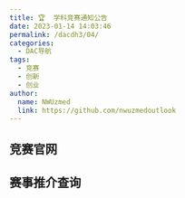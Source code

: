 ```yaml
---
title: 🏆  学科竞赛通知公告
date: 2023-01-14 14:03:46
permalink: /dacdh3/04/
categories: 
  - DAC导航
tags: 
  - 竞赛
  - 创新
  - 创业
author: 
  name: NWUzmed
  link: https://github.com/nwuzmedoutlook
---
```


## 竞赛官网

<ClientOnly>
  <Card :cardData="cardData0" :cardListSize=4 carTitlColor="#000" carHoverColor="#000" />
</ClientOnly>

## 赛事推介查询

<ClientOnly>
  <Card :cardData="cardData1" :cardListSize=4 carTitlColor="#000" carHoverColor="#000" />
</ClientOnly>

<script>
export default {
  data() {
    return {
      cardData0: [
{id: "0", cardSrc: "http://www.chemecar.cn/", cardImgSrc: "https://api.xinac.net/icon/?url=http://www.chemecar.cn/", cardName: "中国大学生Chem-E-Car竞赛", cardContent: "中国化工学会、教育部化工类专业指导委员会",},
{cardSrc: "https://www.aiche.org/students/chem-e-car-competitionr", cardImgSrc: "https://api.xinac.net/icon/?url=https://www.aiche.org/students/chem-e-car-competitionr", cardName: "Chem-E-Car Competition | AIChE", cardContent: "美国化学工程师学会(American Institute of Chemical Engineers,AIChE)",},
{cardSrc: "http://iche.zju.edu.cn/", cardImgSrc: "https://api.xinac.net/icon/?url=http://iche.zju.edu.cn/", cardName: "全国大学生化工设计竞赛", cardContent: "中国化工学会、中国化工教育协会",},
{cardSrc: "http://umic.ckcest.cn/", cardImgSrc: "https://api.xinac.net/icon/?url=http://umic.ckcest.cn/", cardName: "全国大学生机械创新设计大赛", cardContent: "教育部高等学校机械基础课程教学指导分委员会",},
{cardSrc: "https://cy.ncss.cn/", cardImgSrc: "https://api.xinac.net/icon/?url=https://cy.ncss.cn/", cardName: "中国国际“互联网+”大学生创新创业大赛", cardContent: "教育部",},
{cardSrc: "https://i-chemreaeng.scu.edu.cn/index.htm", cardImgSrc: "https://api.xinac.net/icon/?url=https://i-chemreaeng.scu.edu.cn/index.htm", cardName: "互联网+反应工程课模设计大赛", cardContent: "四川大学、中国化工学会",},
{cardSrc: "http://www2.scut.edu.cn/ce119/hgaqsjds/list.htm", cardImgSrc: "https://api.xinac.net/icon/?url=http://www2.scut.edu.cn/ce119/hgaqsjds/list.htm", cardName: "全国大学生化工安全设计大赛", cardContent: "华南理工大学、中国化工学会",},
{cardSrc: "http://jzw.cpu.edu.cn/1052/list.htm", cardImgSrc: "https://api.xinac.net/icon/?url=http://jzw.cpu.edu.cn/1052/list.htm", cardName: "全国大学生制药工程设计竞赛", cardContent: "教育部高等学校药学类专业教学指导委员会",},
{cardSrc: "http://www.cteic.com/higherEducation-199.html", cardImgSrc: "https://api.xinac.net/icon/?url=http://www.cteic.com/higherEducation-199.html", cardName: "全国大学生化工实验大赛", cardContent: "中国化工教育协会",},
{cardSrc: "http://www.dxsgraphics.cn/Default.aspx", cardImgSrc: "https://api.xinac.net/icon/?url=http://www.dxsgraphics.cn/Default.aspx", cardName: "全国大学生先进成图技术与产品信息建模创新大赛", cardContent: "教育部高等学校工程图学课程教学指导委员会、中国图学学会制图技术专业委员会、中国图学学会产品信息建模专业委员会",},
{cardSrc: "http://www.gczbds.org/", cardImgSrc: "https://api.xinac.net/icon/?url=http://www.gczbds.org/", cardName: "全国大学生过程装备实践与创新大赛", cardContent: "中国机械工程学会、教育部高等学校机械类专业教学指导委员会、教育部高等学校材料类专业教学指导委员会",},
{cardSrc: "https://igem.org/Main_Page", cardImgSrc: "https://api.xinac.net/icon/?url=https://igem.org/Main_Page", cardName: "国际基因工程机器大赛", cardContent: "International Genetically Engineered Machine competition,简称iGEM。",},
{cardSrc: "https://www.culsc.cn/#/", cardImgSrc: "https://api.xinac.net/icon/?url=https://www.culsc.cn/#/", cardName: "全国大学生生命科学竞赛", cardContent: "教育部高等学校大学生物学课程教学指导委员会、教育部高等学校生物科学类专业教学指导委员会、教育部高等学校生物技术与生物工程类专业教学指导委员会",},
{cardSrc: "http://www.mcm.edu.cn/", cardImgSrc: "https://api.xinac.net/icon/?url=http://www.mcm.edu.cn/", cardName: "全国大学生数学建模竞赛", cardContent: "中国工业与应用数学学会",},
{cardSrc: "http://www.cmathc.cn/", cardImgSrc: "https://api.xinac.net/icon/?url=http://www.cmathc.cn/", cardName: "全国大学生数学竞赛", cardContent: "中国数学会",},
{cardSrc: "http://www.chinaneccs.cn/", cardImgSrc: "https://api.xinac.net/icon/?url=http://www.chinaneccs.cn/", cardName: "全国大学生英语竞赛", cardContent: "国际英语外语教师协会中国英语外语教师协会（TEFL China）和高等学校大学外语教学研究会",},
{cardSrc: "http://jsjds.ruc.edu.cn/", cardImgSrc: "https://api.xinac.net/icon/?url=http://jsjds.ruc.edu.cn/", cardName: "中国大学生计算机设计大赛", cardContent: "教育部高等学校文科计算机基础教学指导委员会",},
{cardSrc: "http://gjcxcy.bjtu.edu.cn/Index.aspx", cardImgSrc: "https://api.xinac.net/icon/?url=http://gjcxcy.bjtu.edu.cn/Index.aspx", cardName: "国家级大学生创新创业训练计划平台", cardContent: "教育部高等教育司",},
{cardSrc: "http://www.tiaozhanbei.net/", cardImgSrc: "https://api.xinac.net/icon/?url=http://www.tiaozhanbei.net/", cardName: "挑战杯全国大学生课外学术科技作品竞赛和创业计划大赛", cardContent: "共青团中央、中国科协、教育部和全国学联",},
{cardSrc: "http://www.escience.net.cn/nav/index", cardImgSrc: "https://api.xinac.net/icon/?url=http://www.escience.net.cn/nav/index", cardName: "科技资源共享服务创新大赛", cardContent: "科技部、国家科技基础条件平台中心、国家科技资源共享服务工程技术研究中心",},
{cardSrc: "https://www.saihuan.net/", cardImgSrc: "https://api.xinac.net/icon/?url=https://www.saihuan.net/", cardName: "赛欢网", cardContent: "全国首家大学生比赛信息网",},
{cardSrc: "http://m.52jingsai.com/", cardImgSrc: "https://api.xinac.net/icon/?url=http://m.52jingsai.com/", cardName: "我爱竞赛网", cardContent: "宣传对大家成长有益的赛事活动及其他信息",},
{cardSrc: "https://www.saikr.com/", cardImgSrc: "https://api.xinac.net/icon/?url=https://www.saikr.com/", cardName: "赛氪", cardContent: "大学生竞赛活动社区",},
{cardSrc: "http://www.godasai.com/", cardImgSrc: "https://api.xinac.net/icon/?url=http://www.godasai.com/", cardName: "去大赛网", cardContent: "全国大学生竞赛信息网",},
      ],
      
      cardData1: [
        {
          id: "1",
          cardSrc: "https://cn.vuejs.org/",
          cardImgSrc:
            "https://cdn.staticaly.com/gh/Kele-Bingtang/static@master/img/tools/20220105001047.png",
          cardName: "Vue",
          cardContent: "渐进式 JavaScript 框架",
        },
      ],
    };
  },
};
</script>

